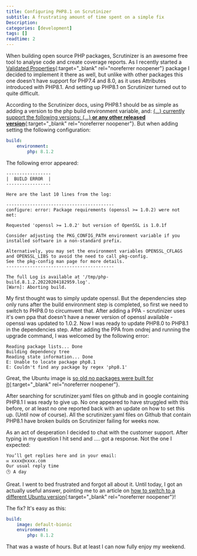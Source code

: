 ```yaml
---
title: Configuring PHP8.1 on Scrutinizer
subtitle: A frustrating amount of time spent on a simple fix
Description:
categories: [development]
tags: []
readtime: 2
---
```


When building open source PHP packages, Scrutinizer is an awesome free tool to analyse code and create coverage reports. As I recently started a [Validated Properties](https://github.com/PrinsFrank/php-validated-properties){:target="_blank" rel="noreferrer noopener"} package I decided to implement it there as well, but unlike with other packages this one doesn't have support for PHP7.4 and 8.0, as it uses Attributes introduced with PHP8.1. And setting up PHP8.1 on Scrutinizer turned out to quite difficult.

According to the Scrutinizer docs, using PHP8.1 should be as simple as adding a version to the php build environment variable, and: [(...) currently support the following versions: (...) <b>or any other released version</b>](https://scrutinizer-ci.com/docs/build/languages#php){:target="_blank" rel="noreferrer noopener"}. But when adding setting the following configuration:

```yaml
build:
    environment:
        php: 8.1.2
```

The following error appeared:

```shell
-----------------
|  BUILD ERROR  |
-----------------

Here are the last 10 lines from the log:

-----------------------------------------
configure: error: Package requirements (openssl >= 1.0.2) were not met:

Requested 'openssl >= 1.0.2' but version of OpenSSL is 1.0.1f

Consider adjusting the PKG_CONFIG_PATH environment variable if you
installed software in a non-standard prefix.

Alternatively, you may set the environment variables OPENSSL_CFLAGS
and OPENSSL_LIBS to avoid the need to call pkg-config.
See the pkg-config man page for more details.
-----------------------------------------

The full Log is available at '/tmp/php-build.8.1.2.20220204182959.log'.
[Warn]: Aborting build.
```

My first thought was to simply update openssl. But the dependencies step only runs after the build environment step is completed, so first we need to switch to PHP8.0 to circumvent that. After adding a PPA - scrutinizer uses it's own ppa that doesn't have a newer version of openssl available - openssl was updated to 1.0.2. Now I was ready to update PHP8.0 to PHP8.1 in the dependencies step. After adding the PPA from ondrej and running the upgrade command, I was welcomed by the following error:

```shell
Reading package lists... Done
Building dependency tree       
Reading state information... Done
E: Unable to locate package php8.1
E: Couldn't find any package by regex 'php8.1'
```

Great, the Ubuntu image is [so old no packages were built for it](https://launchpad.net/~ondrej/+archive/ubuntu/php){:target="_blank" rel="noreferrer noopener"}. 

After searching for scrutinizer.yaml files on github and in google containing PHP8.1 I was ready to give up. No one appeared to have struggled with this before, or at least no one reported back with an update on how to set this up. (Until now of course). All the scrutinizer.yaml files on Github that contain PHP8.1 have broken builds on Scrutinizer failing for weeks now.

As an act of desperation I decided to chat with the customer support. After typing in my question I hit send and .... got a response. Not the one I expected:

```text
You’ll get replies here and in your email:
✉️ xxxx@xxxx.com
Our usual reply time
🕒 A day
```

Great. I went to bed frustrated and forgot all about it. Until today, I got an actually useful answer, pointing me to an article on [how to switch to a different Ubuntu version](https://scrutinizer-ci.com/docs/guides/upgrading-trusty-image){:target="_blank" rel="noreferrer noopener"}!

The fix? It's easy as this:

```yaml
build:
    image: default-bionic
    environment:
        php: 8.1.2
```

That was a waste of hours. But at least I can now fully enjoy my weekend.
